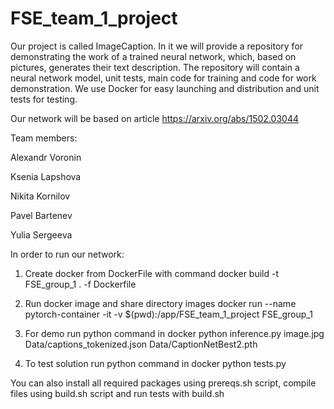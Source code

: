 # FSE_team_1_project


Our project  is called ImageCaption. In it we will provide a repository for demonstrating the work of a trained neural network, which, based on pictures, generates their text description. The repository will contain a neural network model, unit tests, main code for training and code for work demonstration. We use Docker for easy launching and distribution and unit tests for testing.

Our network will be based on article https://arxiv.org/abs/1502.03044

Team members:

Alexandr Voronin 

Ksenia Lapshova 

Nikita Kornilov 

Pavel Bartenev 

Yulia Sergeeva


In order to run our network:
1) Create docker from DockerFile with command
docker build -t FSE_group_1 . -f Dockerfile

2) Run docker image and share directory images
   docker run --name pytorch-container  -it  -v $(pwd):/app/FSE_team_1_project FSE_group_1
3) For demo run python command in docker
   python inference.py image.jpg Data/captions_tokenized.json Data/CaptionNetBest2.pth

4) To test solution run python command in docker
   python tests.py  

You can also install all required packages using prereqs.sh script, compile files using build.sh script and run tests with build.sh 
   
